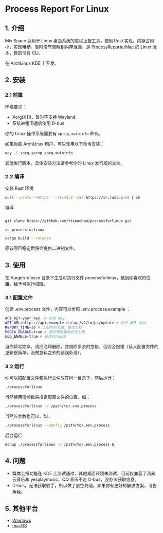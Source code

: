 # Process Report For Linux

## 1. 介绍

Mix Space 适用于 Linux 桌面系统的进程上报工具，使用 Rust 实现，内存占用小，实现粗糙，暂时没有观察到内存泄漏，是 [ProcessReporterMac](https://github.com/mx-space/ProcessReporterMac) 的 Linux 版本，目前仅有 CLI。

在 ArchLinux KDE 上开发。

## 2. 安装

### 2.1 前置

环境要求：

- Xorg(X11)，暂时不支持 Wayland
- 系统进程间通信使用 D-bus

你的 Linux 操作系统需要有 `xprop`, `xwininfo` 命令。

如果你是 ArchLinux 用户，可以使用以下命令安装：

```bash
yay -S xorg-xprop xorg-xwininfo
```

其他发行版本，具体安装方法请参考你的 Linux 发行版的文档。

### 2.2 编译

安装 Rust 环境

```bash
curl --proto '=https' --tlsv1.2 -sSf https://sh.rustup.rs | sh
```

编译

```bash

git clone https://github.com/ttimochan/processforlinux.git

cd processforlinux

cargo build --release
```

等该项目稳定后将会提供二进制文件。

## 3. 使用

在 /target/release 目录下生成可执行文件 processforlinux，放到你喜欢的位置，给予可执行权限。

### 3.1 配置文件

创建 .env.process 文件，内容可以参照 .env.process.example ：

```sh
API_KEY=your_key  # 你的 key
API_URL=https://api.example.cn/api/v2/fn/ps/update # 你的 API 地址
REPORT_TIME=30 # 上报时间间隔，单位为秒
MEDIA_ENABLE=true # 是否开启媒体状态上报
LOG_ENABLE=true # 是否打印日志
```

当你填写完毕，请把注释删除，并剔除多余的空格，否则会报错（读入配置文件的逻辑很简单，没做意料之外的错误处理）。

### 3.2 运行

你可以把配置文件和执行文件放在同一目录下，然后运行：

```bash
./processforlinux
```

当然使用短参数来指定配置文件的位置，如：

```bash
./processforlinux -c /path/to/.env.process
```

当然长参数也可以，如：

```bash
./processforlinux --config /path/to/.env.process
```

后台运行

```bash
nohup ./processforlinux -c /path/to/.env.process &
```

## 4. 问题

- 媒体上报功能在 KDE 上测试通过，其他桌面环境未测试，目前仅兼容了网易云音乐和 yesplaymusic，QQ 音乐不走 D-bus，没办法获取信息。
- D-bus，无法获取歌手，所以做了置空处理，如果你有更好的解决方案，请告诉我。

## 5. 其他平台

- [Windows](https://github.com/TNXG/ProcessReporterWinpy)
- [macOS](https://github.com/mx-space/ProcessReporterMac)
